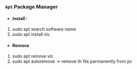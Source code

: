 ### `Apt` Package Manager
- #### install : 
    
    
 1. sudo apt search software name
 2. sudo apt install vlc
 
 - #### Remove
 
 1. sudo apt remove vlc
 2. sudo apt autoremove -> remove th file parmanently from pc
 
 
      
      
